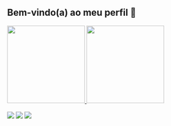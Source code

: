 ## Bem-vindo(a) ao meu perfil 🤩

 <div>
   <a href="https://github.com/rbcanin">
   <img height="180em" src="https://github-readme-stats.vercel.app/api?username=rbcanin&show_icons=true&theme=tokyonight&include_all_commits=true&count_private=true"/>
   <img height="180em" src="https://github-readme-stats.vercel.app/api/top-langs/?username=rbcanin&layout=compact&langs_count=6&theme=tokyonight"/>
</div>
  
<br>
 
 
<div> 
  <a href="https://instagram.com/rbcanin" target="_blank"><img src="https://img.shields.io/badge/-Instagram-%23E4405F?style=for-the-badge&logo=instagram&logoColor=white" target="_blank"></a>
  <a href = "mailto:rebeca.soares.canin@gmail.com"><img src="https://img.shields.io/badge/-Gmail-%23333?style=for-the-badge&logo=gmail&logoColor=white" target="_blank"></a>
  <a href="https://www.linkedin.com/in/rebeca-soares-44aa22232" target="_blank"><img src="https://img.shields.io/badge/-LinkedIn-%230077B5?style=for-the-badge&logo=linkedin&logoColor=white" target="_blank"></a>
</div>
